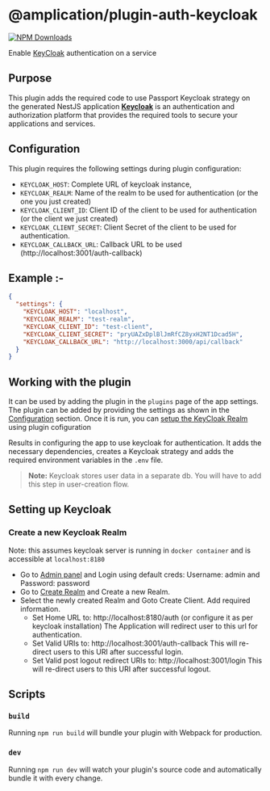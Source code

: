# @amplication/plugin-auth-keycloak

[![NPM Downloads](https://img.shields.io/npm/dt/@amplication/plugin-auth-keycloak)](https://www.npmjs.com/package/@amplication/plugin-auth-keycloak)

Enable [KeyCloak](https://www.keycloak.org/) authentication on a service

## Purpose

This plugin adds the required code to use Passport Keycloak strategy on the generated NestJS application
[**Keycloak**](https://www.keycloak.org/) is an authentication and authorization platform that provides the required tools to secure your applications and services.

## Configuration
This plugin requires the following settings during plugin configuration:
- `KEYCLOAK_HOST`:   Complete URL of keycloak instance,
- `KEYCLOAK_REALM`:   Name of the realm to be used for authentication (or the one you just created)
- `KEYCLOAK_CLIENT_ID`:   Client ID of the client to be used for authentication (or the client we just created)
- `KEYCLOAK_CLIENT_SECRET`:   Client Secret of the client to be used for authentication.
- `KEYCLOAK_CALLBACK_URL`:   Callback URL to be used (http://localhost:3001/auth-callback)


## Example :-
```json
{
  "settings": {
    "KEYCLOAK_HOST": "localhost",
    "KEYCLOAK_REALM": "test-realm",
    "KEYCLOAK_CLIENT_ID": "test-client",
    "KEYCLOAK_CLIENT_SECRET": "pryUAZxDplBlJmRfCZ8yxH2NT1Dcad5H",
    "KEYCLOAK_CALLBACK_URL": "http://localhost:3000/api/callback"
  }
}
```

## Working with the plugin

It can be used by adding the plugin in the `plugins` page of the app settings. The plugin can be added by providing the settings as shown in the [Configuration](#configuration) section. Once it is run, you can [setup the KeyCloak Realm](#setting_up_keycloak) using plugin cofiguration

Results in configuring the app to use keycloak for authentication. It adds the necessary dependencies, creates a Keycloak strategy and adds the required environment variables in the `.env` file.

> **Note:** Keycloak stores user data in a separate db. You will have to add this step in user-creation flow.


## Setting up Keycloak

### Create a new Keycloak Realm
Note: this assumes keycloak server is running in `docker container` and is accessible at `localhost:8180`

* Go to [Admin panel](http://localhost:8180/admin/master/console/) and Login using default creds:
  Username: admin and Password: password
* Go to [Create Realm](http://localhost:8180/admin/master/console/#/master/add-realm) and Create a new Realm.
* Select the newly created Realm and Goto Create Client. Add required information.
  - Set Home URL to: http://localhost:8180/auth (or configure it as per keycloak installation)
    The Application will redirect user to this url for authentication.
  - Set Valid URIs to: http://localhost:3001/auth-callback
    This will re-direct users to this URI after successful login.
  - Set Valid post logout redirect URIs to: http://localhost:3001/login
    This will re-direct users to this URI after successful logout.


## Scripts

### `build`

Running `npm run build` will bundle your plugin with Webpack for production.

### `dev`

Running `npm run dev` will watch your plugin's source code and automatically bundle it with every change.
